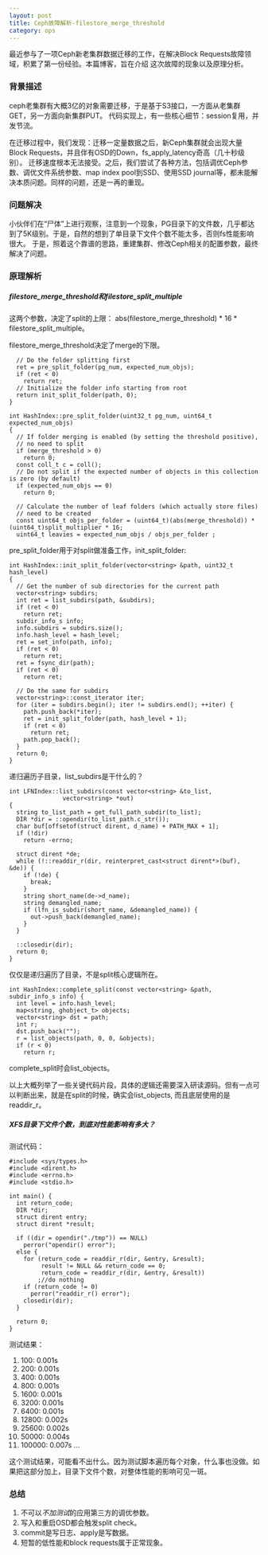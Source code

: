 ```yaml
---
layout: post
title: Ceph故障解析-filestore_merge_threshold
category: ops 
---
```


最近参与了一项Ceph新老集群数据迁移的工作，在解决Block Requests故障领域，积累了第一份经验。本篇博客，旨在介绍
这次故障的现象以及原理分析。

### 背景描述
ceph老集群有大概3亿的对象需要迁移，于是基于S3接口，一方面从老集群GET，另一方面向新集群PUT。
代码实现上，有一些核心细节：session复用，并发节流。

在迁移过程中，我们发现：迁移一定量数据之后，新Ceph集群就会出现大量Block Requests，并且伴有OSD的Down，fs_apply_latency奇高（几十秒级别）。
迁移速度根本无法接受。之后，我们尝试了各种方法，包括调优Ceph参数、调优文件系统参数、map index pool到SSD、使用SSD journal等，都未能解决本质问题。同样的问题，还是一再的重现。

### 问题解决
小伙伴们在“尸体”上进行观察，注意到一个现象，PG目录下的文件数，几乎都达到了5K级别。于是，自然的想到了单目录下文件个数不能太多，否则fs性能影响很大。
于是，照着这个靠谱的思路，重建集群、修改Ceph相关的配置参数，最终解决了问题。

### 原理解析

##### filestore_merge_threshold和filestore_split_multiple
这两个参数，决定了split的上限： abs(filestore_merge_threshold) * 16 * filestore_split_multiple。

filestore_merge_threshold决定了merge的下限。

```
  // Do the folder splitting first
  ret = pre_split_folder(pg_num, expected_num_objs);
  if (ret < 0)
    return ret;
  // Initialize the folder info starting from root
  return init_split_folder(path, 0);
}

int HashIndex::pre_split_folder(uint32_t pg_num, uint64_t expected_num_objs)
{
  // If folder merging is enabled (by setting the threshold positive),
  // no need to split
  if (merge_threshold > 0)
    return 0;
  const coll_t c = coll();
  // Do not split if the expected number of objects in this collection is zero (by default)
  if (expected_num_objs == 0)
    return 0;

  // Calculate the number of leaf folders (which actually store files)
  // need to be created
  const uint64_t objs_per_folder = (uint64_t)(abs(merge_threshold)) * (uint64_t)split_multiplier * 16;
  uint64_t leavies = expected_num_objs / objs_per_folder ;
```
pre_split_folder用于对split做准备工作，init_split_folder:
```
int HashIndex::init_split_folder(vector<string> &path, uint32_t hash_level)
{
  // Get the number of sub directories for the current path
  vector<string> subdirs;
  int ret = list_subdirs(path, &subdirs);
  if (ret < 0)
    return ret;
  subdir_info_s info;
  info.subdirs = subdirs.size();
  info.hash_level = hash_level;
  ret = set_info(path, info);
  if (ret < 0)
    return ret;
  ret = fsync_dir(path);
  if (ret < 0)
    return ret;

  // Do the same for subdirs
  vector<string>::const_iterator iter;
  for (iter = subdirs.begin(); iter != subdirs.end(); ++iter) {
    path.push_back(*iter);
    ret = init_split_folder(path, hash_level + 1);
    if (ret < 0)
      return ret;
    path.pop_back();
  }
  return 0;
}
```
递归遍历子目录，list_subdirs是干什么的？
```
int LFNIndex::list_subdirs(const vector<string> &to_list,
               vector<string> *out)
{
  string to_list_path = get_full_path_subdir(to_list);
  DIR *dir = ::opendir(to_list_path.c_str());
  char buf[offsetof(struct dirent, d_name) + PATH_MAX + 1];
  if (!dir)
    return -errno;

  struct dirent *de;
  while (!::readdir_r(dir, reinterpret_cast<struct dirent*>(buf), &de)) {
    if (!de) {
      break;
    }
    string short_name(de->d_name);
    string demangled_name;
    if (lfn_is_subdir(short_name, &demangled_name)) {
      out->push_back(demangled_name);
    }
  }

  ::closedir(dir);
  return 0;
}
```
仅仅是递归遍历了目录，不是split核心逻辑所在。
```
int HashIndex::complete_split(const vector<string> &path, subdir_info_s info) {
  int level = info.hash_level;
  map<string, ghobject_t> objects;
  vector<string> dst = path;
  int r;
  dst.push_back("");
  r = list_objects(path, 0, 0, &objects);
  if (r < 0)
    return r;
```
complete_split时会list_objects。

以上大概列举了一些关键代码片段，具体的逻辑还需要深入研读源码。但有一点可以判断出来，就是在split的时候，确实会list_objects, 而且底层使用的是readdir_r。


##### XFS目录下文件个数，到底对性能影响有多大？
测试代码：
```
#include <sys/types.h>
#include <dirent.h>
#include <errno.h>
#include <stdio.h>

int main() {
  int return_code;
  DIR *dir;
  struct dirent entry;
  struct dirent *result;

  if ((dir = opendir("./tmp")) == NULL)
    perror("opendir() error");
  else {
    for (return_code = readdir_r(dir, &entry, &result);
         result != NULL && return_code == 0;
         return_code = readdir_r(dir, &entry, &result))
        ;//do nothing
    if (return_code != 0)
      perror("readdir_r() error");
    closedir(dir);
  }

  return 0;
}
```
测试结果：

1. 100: 0.001s
2. 200: 0.001s
3. 400: 0.001s
4. 800: 0.001s
5. 1600: 0.001s
6. 3200: 0.001s
7. 6400: 0.001s
8. 12800: 0.002s
9. 25600: 0.002s
10. 50000: 0.004s
11. 100000: 0.007s
...

这个测试结果，可能看不出什么。因为测试脚本遍历每个对象，什么事也没做。如果把这部分加上，目录下文件个数，对整体性能的影响可见一斑。


### 总结
1. 不可以*不加测试*的应用第三方的调优参数。
2. 写入和重启OSD都会触发split check。
3. commit是写日志、apply是写数据。
4. 短暂的低性能和block requests属于正常现象。


